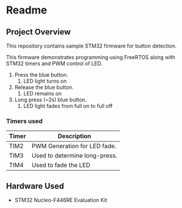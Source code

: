 # Readme

## Project Overview

This repository contains sample STM32 firmware for button detection.

This firmware demonstrates programming using FreeRTOS along with STM32 timers and PWM control of LED.

1) Press the blue button.
   1) LED light turns on
2) Release the blue button.
   1) LED remains on
3) Long press (~2s) blue button.
   1) LED light fades from full on to full off

### Timers used

| Timer | Description |
| ----- | ----------- |
| TIM2  | PWM Generation for LED fade. |
| TIM3  | Used to determine long-press. |
| TIM4  | Used to fade the LED |

## Hardware Used

* STM32 Nucleo-F446RE Evaluation Kit

